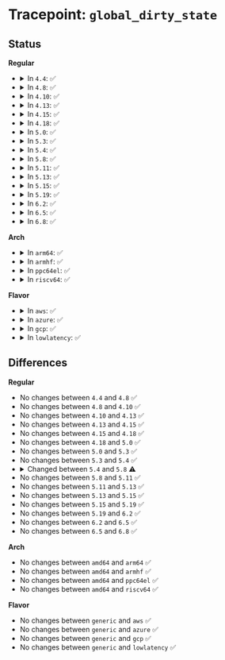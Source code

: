 # Tracepoint: <code>global_dirty_state</code>

## Status
<b>Regular</b>
<ul>
<li>
<details>
<summary>In <code>4.4</code>: ✅</summary>

Event:

```c
struct trace_event_raw_global_dirty_state {
    struct trace_entry ent;
    long unsigned int nr_dirty;
    long unsigned int nr_writeback;
    long unsigned int nr_unstable;
    long unsigned int background_thresh;
    long unsigned int dirty_thresh;
    long unsigned int dirty_limit;
    long unsigned int nr_dirtied;
    long unsigned int nr_written;
    char __data[0];
};
```
Function:

```c
void trace_event_raw_event_global_dirty_state(void *__data, long unsigned int background_thresh, long unsigned int dirty_thresh);
```
</details>
</li>
<li>
<details>
<summary>In <code>4.8</code>: ✅</summary>

Event:

```c
struct trace_event_raw_global_dirty_state {
    struct trace_entry ent;
    long unsigned int nr_dirty;
    long unsigned int nr_writeback;
    long unsigned int nr_unstable;
    long unsigned int background_thresh;
    long unsigned int dirty_thresh;
    long unsigned int dirty_limit;
    long unsigned int nr_dirtied;
    long unsigned int nr_written;
    char __data[0];
};
```
Function:

```c
void trace_event_raw_event_global_dirty_state(void *__data, long unsigned int background_thresh, long unsigned int dirty_thresh);
```
</details>
</li>
<li>
<details>
<summary>In <code>4.10</code>: ✅</summary>

Event:

```c
struct trace_event_raw_global_dirty_state {
    struct trace_entry ent;
    long unsigned int nr_dirty;
    long unsigned int nr_writeback;
    long unsigned int nr_unstable;
    long unsigned int background_thresh;
    long unsigned int dirty_thresh;
    long unsigned int dirty_limit;
    long unsigned int nr_dirtied;
    long unsigned int nr_written;
    char __data[0];
};
```
Function:

```c
void trace_event_raw_event_global_dirty_state(void *__data, long unsigned int background_thresh, long unsigned int dirty_thresh);
```
</details>
</li>
<li>
<details>
<summary>In <code>4.13</code>: ✅</summary>

Event:

```c
struct trace_event_raw_global_dirty_state {
    struct trace_entry ent;
    long unsigned int nr_dirty;
    long unsigned int nr_writeback;
    long unsigned int nr_unstable;
    long unsigned int background_thresh;
    long unsigned int dirty_thresh;
    long unsigned int dirty_limit;
    long unsigned int nr_dirtied;
    long unsigned int nr_written;
    char __data[0];
};
```
Function:

```c
void trace_event_raw_event_global_dirty_state(void *__data, long unsigned int background_thresh, long unsigned int dirty_thresh);
```
</details>
</li>
<li>
<details>
<summary>In <code>4.15</code>: ✅</summary>

Event:

```c
struct trace_event_raw_global_dirty_state {
    struct trace_entry ent;
    long unsigned int nr_dirty;
    long unsigned int nr_writeback;
    long unsigned int nr_unstable;
    long unsigned int background_thresh;
    long unsigned int dirty_thresh;
    long unsigned int dirty_limit;
    long unsigned int nr_dirtied;
    long unsigned int nr_written;
    char __data[0];
};
```
Function:

```c
void trace_event_raw_event_global_dirty_state(void *__data, long unsigned int background_thresh, long unsigned int dirty_thresh);
```
</details>
</li>
<li>
<details>
<summary>In <code>4.18</code>: ✅</summary>

Event:

```c
struct trace_event_raw_global_dirty_state {
    struct trace_entry ent;
    long unsigned int nr_dirty;
    long unsigned int nr_writeback;
    long unsigned int nr_unstable;
    long unsigned int background_thresh;
    long unsigned int dirty_thresh;
    long unsigned int dirty_limit;
    long unsigned int nr_dirtied;
    long unsigned int nr_written;
    char __data[0];
};
```
Function:

```c
void trace_event_raw_event_global_dirty_state(void *__data, long unsigned int background_thresh, long unsigned int dirty_thresh);
```
</details>
</li>
<li>
<details>
<summary>In <code>5.0</code>: ✅</summary>

Event:

```c
struct trace_event_raw_global_dirty_state {
    struct trace_entry ent;
    long unsigned int nr_dirty;
    long unsigned int nr_writeback;
    long unsigned int nr_unstable;
    long unsigned int background_thresh;
    long unsigned int dirty_thresh;
    long unsigned int dirty_limit;
    long unsigned int nr_dirtied;
    long unsigned int nr_written;
    char __data[0];
};
```
Function:

```c
void trace_event_raw_event_global_dirty_state(void *__data, long unsigned int background_thresh, long unsigned int dirty_thresh);
```
</details>
</li>
<li>
<details>
<summary>In <code>5.3</code>: ✅</summary>

Event:

```c
struct trace_event_raw_global_dirty_state {
    struct trace_entry ent;
    long unsigned int nr_dirty;
    long unsigned int nr_writeback;
    long unsigned int nr_unstable;
    long unsigned int background_thresh;
    long unsigned int dirty_thresh;
    long unsigned int dirty_limit;
    long unsigned int nr_dirtied;
    long unsigned int nr_written;
    char __data[0];
};
```
Function:

```c
void trace_event_raw_event_global_dirty_state(void *__data, long unsigned int background_thresh, long unsigned int dirty_thresh);
```
</details>
</li>
<li>
<details>
<summary>In <code>5.4</code>: ✅</summary>

Event:

```c
struct trace_event_raw_global_dirty_state {
    struct trace_entry ent;
    long unsigned int nr_dirty;
    long unsigned int nr_writeback;
    long unsigned int nr_unstable;
    long unsigned int background_thresh;
    long unsigned int dirty_thresh;
    long unsigned int dirty_limit;
    long unsigned int nr_dirtied;
    long unsigned int nr_written;
    char __data[0];
};
```
Function:

```c
void trace_event_raw_event_global_dirty_state(void *__data, long unsigned int background_thresh, long unsigned int dirty_thresh);
```
</details>
</li>
<li>
<details>
<summary>In <code>5.8</code>: ✅</summary>

Event:

```c
struct trace_event_raw_global_dirty_state {
    struct trace_entry ent;
    long unsigned int nr_dirty;
    long unsigned int nr_writeback;
    long unsigned int background_thresh;
    long unsigned int dirty_thresh;
    long unsigned int dirty_limit;
    long unsigned int nr_dirtied;
    long unsigned int nr_written;
    char __data[0];
};
```
Function:

```c
void trace_event_raw_event_global_dirty_state(void *__data, long unsigned int background_thresh, long unsigned int dirty_thresh);
```
</details>
</li>
<li>
<details>
<summary>In <code>5.11</code>: ✅</summary>

Event:

```c
struct trace_event_raw_global_dirty_state {
    struct trace_entry ent;
    long unsigned int nr_dirty;
    long unsigned int nr_writeback;
    long unsigned int background_thresh;
    long unsigned int dirty_thresh;
    long unsigned int dirty_limit;
    long unsigned int nr_dirtied;
    long unsigned int nr_written;
    char __data[0];
};
```
Function:

```c
void trace_event_raw_event_global_dirty_state(void *__data, long unsigned int background_thresh, long unsigned int dirty_thresh);
```
</details>
</li>
<li>
<details>
<summary>In <code>5.13</code>: ✅</summary>

Event:

```c
struct trace_event_raw_global_dirty_state {
    struct trace_entry ent;
    long unsigned int nr_dirty;
    long unsigned int nr_writeback;
    long unsigned int background_thresh;
    long unsigned int dirty_thresh;
    long unsigned int dirty_limit;
    long unsigned int nr_dirtied;
    long unsigned int nr_written;
    char __data[0];
};
```
Function:

```c
void trace_event_raw_event_global_dirty_state(void *__data, long unsigned int background_thresh, long unsigned int dirty_thresh);
```
</details>
</li>
<li>
<details>
<summary>In <code>5.15</code>: ✅</summary>

Event:

```c
struct trace_event_raw_global_dirty_state {
    struct trace_entry ent;
    long unsigned int nr_dirty;
    long unsigned int nr_writeback;
    long unsigned int background_thresh;
    long unsigned int dirty_thresh;
    long unsigned int dirty_limit;
    long unsigned int nr_dirtied;
    long unsigned int nr_written;
    char __data[0];
};
```
Function:

```c
void trace_event_raw_event_global_dirty_state(void *__data, long unsigned int background_thresh, long unsigned int dirty_thresh);
```
</details>
</li>
<li>
<details>
<summary>In <code>5.19</code>: ✅</summary>

Event:

```c
struct trace_event_raw_global_dirty_state {
    struct trace_entry ent;
    long unsigned int nr_dirty;
    long unsigned int nr_writeback;
    long unsigned int background_thresh;
    long unsigned int dirty_thresh;
    long unsigned int dirty_limit;
    long unsigned int nr_dirtied;
    long unsigned int nr_written;
    char __data[0];
};
```
Function:

```c
void trace_event_raw_event_global_dirty_state(void *__data, long unsigned int background_thresh, long unsigned int dirty_thresh);
```
</details>
</li>
<li>
<details>
<summary>In <code>6.2</code>: ✅</summary>

Event:

```c
struct trace_event_raw_global_dirty_state {
    struct trace_entry ent;
    long unsigned int nr_dirty;
    long unsigned int nr_writeback;
    long unsigned int background_thresh;
    long unsigned int dirty_thresh;
    long unsigned int dirty_limit;
    long unsigned int nr_dirtied;
    long unsigned int nr_written;
    char __data[0];
};
```
Function:

```c
void trace_event_raw_event_global_dirty_state(void *__data, long unsigned int background_thresh, long unsigned int dirty_thresh);
```
</details>
</li>
<li>
<details>
<summary>In <code>6.5</code>: ✅</summary>

Event:

```c
struct trace_event_raw_global_dirty_state {
    struct trace_entry ent;
    long unsigned int nr_dirty;
    long unsigned int nr_writeback;
    long unsigned int background_thresh;
    long unsigned int dirty_thresh;
    long unsigned int dirty_limit;
    long unsigned int nr_dirtied;
    long unsigned int nr_written;
    char __data[0];
};
```
Function:

```c
void trace_event_raw_event_global_dirty_state(void *__data, long unsigned int background_thresh, long unsigned int dirty_thresh);
```
</details>
</li>
<li>
<details>
<summary>In <code>6.8</code>: ✅</summary>

Event:

```c
struct trace_event_raw_global_dirty_state {
    struct trace_entry ent;
    long unsigned int nr_dirty;
    long unsigned int nr_writeback;
    long unsigned int background_thresh;
    long unsigned int dirty_thresh;
    long unsigned int dirty_limit;
    long unsigned int nr_dirtied;
    long unsigned int nr_written;
    char __data[0];
};
```
Function:

```c
void trace_event_raw_event_global_dirty_state(void *__data, long unsigned int background_thresh, long unsigned int dirty_thresh);
```
</details>
</li>
</ul>
<b>Arch</b>
<ul>
<li>
<details>
<summary>In <code>arm64</code>: ✅</summary>

Event:

```c
struct trace_event_raw_global_dirty_state {
    struct trace_entry ent;
    long unsigned int nr_dirty;
    long unsigned int nr_writeback;
    long unsigned int nr_unstable;
    long unsigned int background_thresh;
    long unsigned int dirty_thresh;
    long unsigned int dirty_limit;
    long unsigned int nr_dirtied;
    long unsigned int nr_written;
    char __data[0];
};
```
Function:

```c
void trace_event_raw_event_global_dirty_state(void *__data, long unsigned int background_thresh, long unsigned int dirty_thresh);
```
</details>
</li>
<li>
<details>
<summary>In <code>armhf</code>: ✅</summary>

Event:

```c
struct trace_event_raw_global_dirty_state {
    struct trace_entry ent;
    long unsigned int nr_dirty;
    long unsigned int nr_writeback;
    long unsigned int nr_unstable;
    long unsigned int background_thresh;
    long unsigned int dirty_thresh;
    long unsigned int dirty_limit;
    long unsigned int nr_dirtied;
    long unsigned int nr_written;
    char __data[0];
};
```
Function:

```c
void trace_event_raw_event_global_dirty_state(void *__data, long unsigned int background_thresh, long unsigned int dirty_thresh);
```
</details>
</li>
<li>
<details>
<summary>In <code>ppc64el</code>: ✅</summary>

Event:

```c
struct trace_event_raw_global_dirty_state {
    struct trace_entry ent;
    long unsigned int nr_dirty;
    long unsigned int nr_writeback;
    long unsigned int nr_unstable;
    long unsigned int background_thresh;
    long unsigned int dirty_thresh;
    long unsigned int dirty_limit;
    long unsigned int nr_dirtied;
    long unsigned int nr_written;
    char __data[0];
};
```
Function:

```c
void trace_event_raw_event_global_dirty_state(void *__data, long unsigned int background_thresh, long unsigned int dirty_thresh);
```
</details>
</li>
<li>
<details>
<summary>In <code>riscv64</code>: ✅</summary>

Event:

```c
struct trace_event_raw_global_dirty_state {
    struct trace_entry ent;
    long unsigned int nr_dirty;
    long unsigned int nr_writeback;
    long unsigned int nr_unstable;
    long unsigned int background_thresh;
    long unsigned int dirty_thresh;
    long unsigned int dirty_limit;
    long unsigned int nr_dirtied;
    long unsigned int nr_written;
    char __data[0];
};
```
Function:

```c
void trace_event_raw_event_global_dirty_state(void *__data, long unsigned int background_thresh, long unsigned int dirty_thresh);
```
</details>
</li>
</ul>
<b>Flavor</b>
<ul>
<li>
<details>
<summary>In <code>aws</code>: ✅</summary>

Event:

```c
struct trace_event_raw_global_dirty_state {
    struct trace_entry ent;
    long unsigned int nr_dirty;
    long unsigned int nr_writeback;
    long unsigned int nr_unstable;
    long unsigned int background_thresh;
    long unsigned int dirty_thresh;
    long unsigned int dirty_limit;
    long unsigned int nr_dirtied;
    long unsigned int nr_written;
    char __data[0];
};
```
Function:

```c
void trace_event_raw_event_global_dirty_state(void *__data, long unsigned int background_thresh, long unsigned int dirty_thresh);
```
</details>
</li>
<li>
<details>
<summary>In <code>azure</code>: ✅</summary>

Event:

```c
struct trace_event_raw_global_dirty_state {
    struct trace_entry ent;
    long unsigned int nr_dirty;
    long unsigned int nr_writeback;
    long unsigned int nr_unstable;
    long unsigned int background_thresh;
    long unsigned int dirty_thresh;
    long unsigned int dirty_limit;
    long unsigned int nr_dirtied;
    long unsigned int nr_written;
    char __data[0];
};
```
Function:

```c
void trace_event_raw_event_global_dirty_state(void *__data, long unsigned int background_thresh, long unsigned int dirty_thresh);
```
</details>
</li>
<li>
<details>
<summary>In <code>gcp</code>: ✅</summary>

Event:

```c
struct trace_event_raw_global_dirty_state {
    struct trace_entry ent;
    long unsigned int nr_dirty;
    long unsigned int nr_writeback;
    long unsigned int nr_unstable;
    long unsigned int background_thresh;
    long unsigned int dirty_thresh;
    long unsigned int dirty_limit;
    long unsigned int nr_dirtied;
    long unsigned int nr_written;
    char __data[0];
};
```
Function:

```c
void trace_event_raw_event_global_dirty_state(void *__data, long unsigned int background_thresh, long unsigned int dirty_thresh);
```
</details>
</li>
<li>
<details>
<summary>In <code>lowlatency</code>: ✅</summary>

Event:

```c
struct trace_event_raw_global_dirty_state {
    struct trace_entry ent;
    long unsigned int nr_dirty;
    long unsigned int nr_writeback;
    long unsigned int nr_unstable;
    long unsigned int background_thresh;
    long unsigned int dirty_thresh;
    long unsigned int dirty_limit;
    long unsigned int nr_dirtied;
    long unsigned int nr_written;
    char __data[0];
};
```
Function:

```c
void trace_event_raw_event_global_dirty_state(void *__data, long unsigned int background_thresh, long unsigned int dirty_thresh);
```
</details>
</li>
</ul>

## Differences
<b>Regular</b>
<ul>
<li>
No changes between <code>4.4</code> and <code>4.8</code> ✅
</li>
<li>
No changes between <code>4.8</code> and <code>4.10</code> ✅
</li>
<li>
No changes between <code>4.10</code> and <code>4.13</code> ✅
</li>
<li>
No changes between <code>4.13</code> and <code>4.15</code> ✅
</li>
<li>
No changes between <code>4.15</code> and <code>4.18</code> ✅
</li>
<li>
No changes between <code>4.18</code> and <code>5.0</code> ✅
</li>
<li>
No changes between <code>5.0</code> and <code>5.3</code> ✅
</li>
<li>
No changes between <code>5.3</code> and <code>5.4</code> ✅
</li>
<li>
<details>
<summary>Changed between <code>5.4</code> and <code>5.8</code> ⚠️</summary>
<ul>
<li>
<b>Event changed. </b>
</li>
<li>
<b>Field removed. </b>
<code>long unsigned int nr_unstable</code>
</li>
</ul>
</details>
</li>
<li>
No changes between <code>5.8</code> and <code>5.11</code> ✅
</li>
<li>
No changes between <code>5.11</code> and <code>5.13</code> ✅
</li>
<li>
No changes between <code>5.13</code> and <code>5.15</code> ✅
</li>
<li>
No changes between <code>5.15</code> and <code>5.19</code> ✅
</li>
<li>
No changes between <code>5.19</code> and <code>6.2</code> ✅
</li>
<li>
No changes between <code>6.2</code> and <code>6.5</code> ✅
</li>
<li>
No changes between <code>6.5</code> and <code>6.8</code> ✅
</li>
</ul>
<b>Arch</b>
<ul>
<li>
No changes between <code>amd64</code> and <code>arm64</code> ✅
</li>
<li>
No changes between <code>amd64</code> and <code>armhf</code> ✅
</li>
<li>
No changes between <code>amd64</code> and <code>ppc64el</code> ✅
</li>
<li>
No changes between <code>amd64</code> and <code>riscv64</code> ✅
</li>
</ul>
<b>Flavor</b>
<ul>
<li>
No changes between <code>generic</code> and <code>aws</code> ✅
</li>
<li>
No changes between <code>generic</code> and <code>azure</code> ✅
</li>
<li>
No changes between <code>generic</code> and <code>gcp</code> ✅
</li>
<li>
No changes between <code>generic</code> and <code>lowlatency</code> ✅
</li>
</ul>
